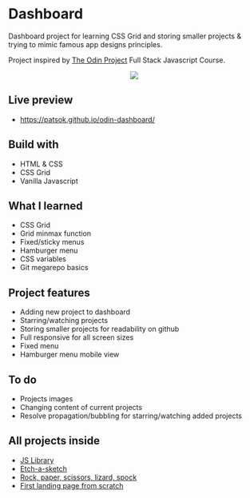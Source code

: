 # Dashboard
Dashboard project for learning CSS Grid and storing smaller projects & trying to mimic famous app designs principles.

Project inspired by [The Odin Project](https://www.theodinproject.com/) Full Stack Javascript Course. 

<p align="center">
<img src='https://i.imgur.com/f7jLg3q.png' /></p>

## Live preview

- https://patsok.github.io/odin-dashboard/

## Build with

- HTML & CSS
- CSS Grid
- Vanilla Javascript

## What I learned

- CSS Grid
- Grid minmax function
- Fixed/sticky menus
- Hamburger menu
- CSS variables
- Git megarepo basics

## Project features

- Adding new project to dashboard
- Starring/watching projects
- Storing smaller projects for readability on github
- Full responsive for all screen sizes
- Fixed menu 
- Hamburger menu mobile view

## To do

- Projects images
- Changing content of current projects
- Resolve propagation/bubbling for starring/watching added projects

## All projects inside

- [JS Library](/odin-library)
- [Etch-a-sketch](/odin-etch)
- [Rock, paper, scissors, lizard, spock](/odin-rock-paper-scissors)
- [First landing page from scratch](/odin-landingpage)